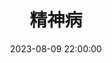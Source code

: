 ---
title: 精神病
date: 2023-08-09 22:00:00
permalink: /精神分析/精神病/
categories:
- 哲学
- 精神分析
tags:
- 精神病
---